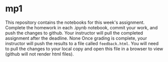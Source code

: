# mp1

This repository contains the notebooks for this week's assignment.
Complete the homework in each .ipynb notebook, commit your work, and
push the changes to github. Your instructor will pull the completed
assignment after the deadline.
None
Once grading is complete, your instructor will push the results to a
file called `feedback.html`. You will need to pull the changes to your
local copy and open this file in a browser to view (github will not
render html files).
